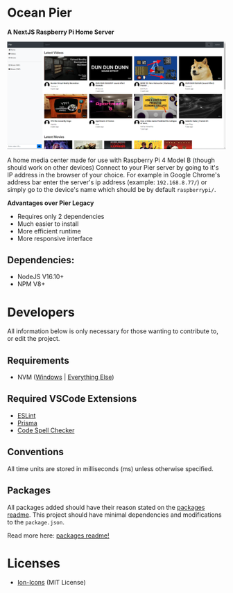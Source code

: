 # Ocean Pier
__A NextJS Raspberry Pi Home Server__

![Sample image of Pier's homepage](./docs/sample.png)

A home media center made for use with Raspberry Pi 4 Model B (though should work on other devices)
Connect to your Pier server by going to it's IP address in the browser of your choice. For example in Google Chrome's address bar enter the server's ip address (example: `192.168.8.77/`) or simply go to the device's name which should be by default `raspberrypi/`.

__Advantages over Pier Legacy__
- Requires only 2 dependencies
- Much easier to install
- More efficient runtime
- More responsive interface

## Dependencies:
- NodeJS V16.10+
- NPM V8+

# Developers
All information below is only necessary for those wanting to contribute to, or edit the project.

## Requirements
- NVM ([Windows](https://github.com/coreybutler/nvm-windows) | [Everything Else](https://github.com/nvm-sh/nvm))

## Required VSCode Extensions
- [ESLint](https://marketplace.visualstudio.com/items?itemName=dbaeumer.vscode-eslint)
- [Prisma](https://marketplace.visualstudio.com/items?itemName=Prisma.prisma)
- [Code Spell Checker](https://marketplace.visualstudio.com/items?itemName=streetsidesoftware.code-spell-checker)

## Conventions
All time units are stored in milliseconds (ms) unless otherwise specified.

## Packages
All packages added should have their reason stated on the [packages readme](./docs/packages/README.md). This project should have minimal dependencies and modifications to the `package.json`.

Read more here: [packages readme!](./docs/packages/README.md)

# Licenses
- [Ion-Icons](./public/ion-icons/LICENSE) (MIT License)